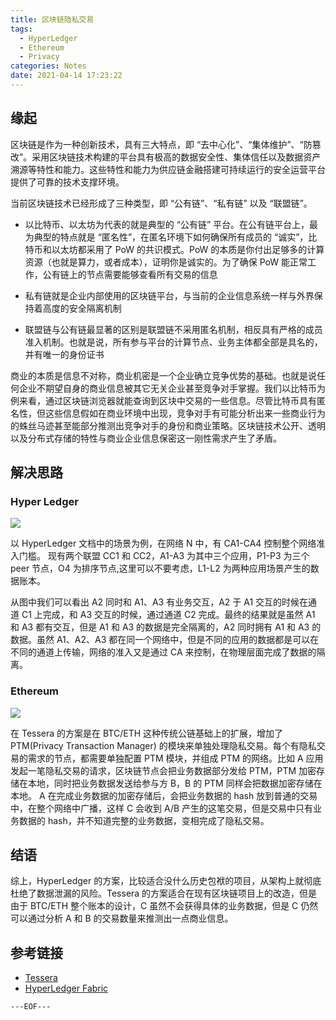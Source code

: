 ```yaml
---
title: 区块链隐私交易
tags:
  - HyperLedger
  - Ethereum
  - Privacy
categories: Notes
date: 2021-04-14 17:23:22
---
```



## 缘起

区块链是作为一种创新技术，具有三大特点，即 “去中心化”、“集体维护”、“防篡改”。采用区块链技术构建的平台具有极高的数据安全性、集体信任以及数据资产溯源等特性和能力。这些特性和能力为供应链金融搭建可持续运行的安全运营平台提供了可靠的技术支撑环境。

当前区块链技术已经形成了三种类型，即 “公有链”、“私有链” 以及 “联盟链”。

- 以比特币、以太坊为代表的就是典型的 “公有链” 平台。在公有链平台上，最为典型的特点就是 “匿名性”，在匿名环境下如何确保所有成员的 “诚实”，比特币和以太坊都采用了 PoW 的共识模式。PoW 的本质是你付出足够多的计算资源（也就是算力，或者成本），证明你是诚实的。为了确保 PoW 能正常工作，公有链上的节点需要能够查看所有交易的信息

- 私有链就是企业内部使用的区块链平台，与当前的企业信息系统一样与外界保持着高度的安全隔离机制

- 联盟链与公有链最显著的区别是联盟链不采用匿名机制，相反具有严格的成员准入机制。也就是说，所有参与平台的计算节点、业务主体都全部是具名的，并有唯一的身份证书

商业的本质是信息不对称，商业机密是一个企业确立竞争优势的基础。也就是说任何企业不期望自身的商业信息被其它无关企业甚至竞争对手掌握。我们以比特币为例来看，通过区块链浏览器就能查询到区块中交易的一些信息。尽管比特币具有匿名性，但这些信息假如在商业环境中出现，竞争对手有可能分析出来一些商业行为的蛛丝马迹甚至能部分推测出竞争对手的身份和商业策略。区块链技术公开、透明以及分布式存储的特性与商业企业信息保密这一刚性需求产生了矛盾。

<!-- more -->

## 解决思路

### Hyper Ledger

![](network.diagram.1.png)

以 HyperLedger 文档中的场景为例，在网络 N 中，有 CA1-CA4 控制整个网络准入门槛。 现有两个联盟 CC1 和 CC2，A1-A3 为其中三个应用，P1-P3 为三个 peer 节点，O4 为排序节点,这里可以不要考虑，L1-L2 为两种应用场景产生的数据账本。

从图中我们可以看出 A2 同时和 A1、A3 有业务交互，A2 于 A1 交互的时候在通道 C1 上完成，和 A3 交互的时候，通过通道 C2 完成。最终的结果就是虽然 A1 和 A3 都有交互，但是 A1 和 A3 的数据是完全隔离的，A2 同时拥有 A1 和 A3 的数据。虽然 A1、A2、A3 都在同一个网络中，但是不同的应用的数据都是可以在不同的通道上传输，网络的准入又是通过 CA 来控制，在物理层面完成了数据的隔离。

### Ethereum

![](Tessera-Privacy-flow.jpeg)

在 Tessera 的方案是在 BTC/ETH 这种传统公链基础上的扩展，增加了 PTM(Privacy Transaction Manager) 的模块来单独处理隐私交易。每个有隐私交易的需求的节点，都需要单独配置 PTM 模块，并组成 PTM 的网络。比如 A 应用发起一笔隐私交易的请求，区块链节点会把业务数据部分发给 PTM，PTM 加密存储在本地，同时把业务数据发送给参与方 B，B 的 PTM 同样会把数据加密存储在本地。 A 在完成业务数据的加密存储后，会把业务数据的 hash 放到普通的交易中，在整个网络中广播，这样 C 会收到 A/B 产生的这笔交易，但是交易中只有业务数据的 hash，并不知道完整的业务数据，变相完成了隐私交易。

## 结语

综上，HyperLedger 的方案，比较适合没什么历史包袱的项目，从架构上就彻底杜绝了数据泄漏的风险。Tessera 的方案适合在现有区块链项目上的改造，但是由于 BTC/ETH 整个账本的设计，C 虽然不会获得具体的业务数据，但是 C 仍然可以通过分析 A 和 B 的交易数量来推测出一点商业信息。

## 参考链接

- [Tessera](https://github.com/ConsenSys/tessera)
- [HyperLedger Fabric](https://hyperledger-fabric.readthedocs.io/en/latest/index.html)

`---EOF---`

